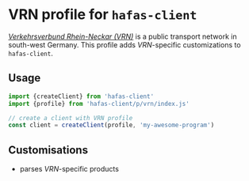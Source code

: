 # VRN profile for `hafas-client`

[*Verkehrsverbund Rhein-Neckar (VRN)*](https://en.wikipedia.org/wiki/Verkehrsverbund_Rhein-Neckar) is a public transport network in south-west Germany. This profile adds *VRN*-specific customizations to `hafas-client`.

## Usage

```js
import {createClient} from 'hafas-client'
import {profile} from 'hafas-client/p/vrn/index.js'

// create a client with VRN profile
const client = createClient(profile, 'my-awesome-program')
```


## Customisations

- parses *VRN*-specific products
